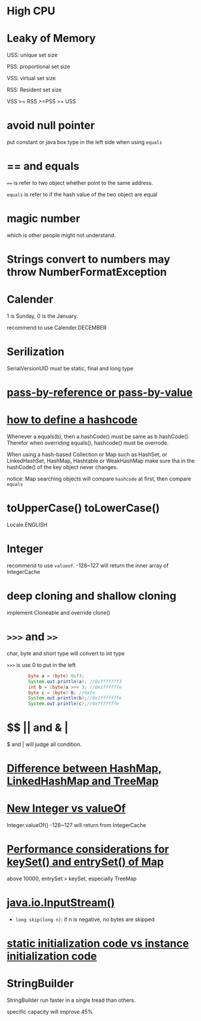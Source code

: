 # High CPU

# Leaky of Memory

USS: unique set size

PSS: proportional set size

VSS: virtual set size

RSS: Resident set size

VSS >= RSS >=PSS >= USS

# avoid null pointer

put constant or java box type in the left side when using ```equals```

# == and equals

```==``` is refer to two object whether point to the same address.

```equals``` is refer to if the hash value of the two object are equal

# magic number

which is other people might not understand.

# Strings convert to numbers may throw NumberFormatException

# Calender

1 is Sunday, 0 is the January.

recommend to use Calender.DECEMBER

# Serilization

SerialVersionUID must be static, final and long type

# [pass-by-reference or pass-by-value](https://stackoverflow.com/questions/40480/is-java-pass-by-reference-or-pass-by-value/40523#40523)

# [how to define a hashcode](https://stackoverflow.com/questions/27581/what-issues-should-be-considered-when-overriding-equals-and-hashcode-in-java)

Whenever a.equals(b), then a.hashCode() must be same as b.hashCode(). Therefor when overriding equals(), hashcode() must be overrode.

When using a hash-based Collection or Map such as HashSet,  or LinkedHashSet, HashMap, Hashtable or WeakHashMap make sure tha in the hashCode() of the key object  never changes.

notice: Map searching objects will compare ```hashcode``` at first, then compare ```equals```

# toUpperCase() toLowerCase()

Locale.ENGLISH

# Integer

recommend to use ```valueof```. -128~127 will return the inner array of IntegerCache



# deep cloning and shallow cloning

implement Cloneable and override clone()

# ```>>>``` and ```>>```

char, byte and short type will convert to int type

```>>>``` is use 0 to put in the left

```java
        byte a = (byte) 0xf3;
        System.out.println(a); //0xfffffff3
        int b = (byte)a >>> 3; //0x1ffffffe
        byte c = (byte) b; //0xfe
        System.out.println(b);//0x1fffffffe
        System.out.println(c);//0xfffffffe
```

# $$ || and & |

$ and | will judge all condition.

# [Difference between HashMap, LinkedHashMap and TreeMap](https://stackoverflow.com/questions/2889777/difference-between-hashmap-linkedhashmap-and-treemap)

# [New Integer vs valueOf](https://stackoverflow.com/questions/2974561/new-integer-vs-valueof)

Integer.valueOf() -128~127 will return from IntegerCache

# [Performance considerations for keySet() and entrySet() of Map](https://stackoverflow.com/questions/3870064/performance-considerations-for-keyset-and-entryset-of-map)

above 10000, entrySet > keySet, especially TreeMap
# [java.io.InputStream()](https://docs.oracle.com/javase/7/docs/api/java/io/InputStream.html)
 + ```long skip(long n)```: if n is negative, no bytes are skipped

# [static initialization code vs instance initialization code](https://stackoverflow.com/questions/335311/what-is-the-difference-between-a-static-and-a-non-static-initialization-code-blo)

# StringBuilder

StringBuilder run faster in a single tread than others.

specific capacity will improve 45%












 


 
